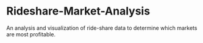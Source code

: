 # Rideshare-Market-Analysis
An analysis and visualization of ride-share data to determine which markets are most profitable.
